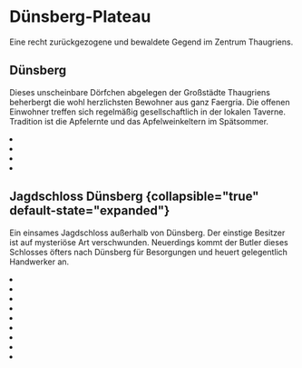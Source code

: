 # Dünsberg-Plateau

Eine recht zurückgezogene und bewaldete Gegend im Zentrum Thaugriens.

## Dünsberg

Dieses unscheinbare Dörfchen abgelegen der Großstädte Thaugriens beherbergt die wohl herzlichsten Bewohner aus ganz
Faergria. Die offenen Einwohner treffen sich regelmäßig gesellschaftlich in der lokalen Taverne. Tradition ist die
Apfelernte und das Apfelweinkeltern im Spätsommer.

<procedure title="Charaktere von diesem Ort">
<list columns="3">
<li><a href="Hosgrid.md"></a></li>
<li><a href="Jofina.md"></a></li>
<li><a href="Burdig.md"></a></li>
<li><a href="Igmusur.md"></a></li>
</list>
</procedure>

## Jagdschloss Dünsberg {collapsible="true" default-state="expanded"}

Ein einsames Jagdschloss außerhalb von Dünsberg. Der einstige Besitzer ist auf mysteriöse Art verschwunden. Neuerdings
kommt der Butler dieses Schlosses öfters nach Dünsberg für Besorgungen und heuert gelegentlich Handwerker an.

<procedure title="Charaktere von diesem Ort">
<list columns="3">
<li><a href="Nayru.md"></a></li>
<li><a href="U-Ranos.md"></a></li>
<li><a href="Siegmund.md"></a></li>
<li><a href="Karl.md"></a></li>
<li><a href="Edgar.md"></a></li>
<li><a href="Grete.md"></a></li>
<li><a href="Eris.md"></a></li>
<li><a href="Philip.md"></a></li>
<li><a href="Johann.md"></a></li>
</list>
</procedure>
